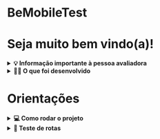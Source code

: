 # BeMobileTest

# Seja muito bem vindo(a)!

<details>
  <summary><strong>💡 Informação importante à pessoa avaliadora</strong></summary><br />
  <p>Olá, pessoa avaliadora! Espero que se encontre bem. Gostaria de informar que realizei este projeto utilizando Express.js, pois não tenho conhecimento do framework Adonis.js. Entretanto, estou disposto a aprender e a me adaptar a qualquer tecnologia que a empresa utilize. Preferi utilizar uma ferramenta que eu domino, considerando o prazo de entrega.
  <p>Além disso, criei a aplicação no modelo MSC (Model, Service, Controller), pois também é a forma que estou habituado a trabalhar e tenho domínio, mas estou disposto a aprender e a me adaptar a qualquer modelo de desenvolvimento que a empresa utilize.</p>
  <p>Para facilitar a avaliação, o projeto conta com um docker-compose e um arquivo para importação de rotas no Insomnia/Postman</p>
  
Agradeço a compreensão e a oportunidade de participar do processo seletivo. 🚀</p>

</details>

<details>
  <summary><strong>👨‍💻 O que foi desenvolvido</strong></summary><br />


Neste projeto desenvolvi uma API RESTful conectada a um banco de dados MySQL. A API foi desenvolvida utilizando o framework Express.js. A aplicação permite o cadastro de clientes, produtos e vendas, além de permitir a busca de vendas por cliente e por mês e ano. A API foi desenvolvida utilizando o padrão MSC e possui uma camada de autenticação de usuários.
</details>

# Orientações
<details>
  <summary><strong>💻 Como rodar o projeto</strong></summary><br />

  1. Clone o repositório

  - Use o comando: `git clone git@github.com:dsbellini/BeMobileTest.git`
  - Entre na pasta do repositório que você acabou de clonar:
    - `cd BeMobileTest`

  2. Instale as dependências

  - `npm install`

  3.1. Rodando a aplicação com Docker
  - Após instalar as dependências, execute o comando no terminal:
    - `docker-compose up` ou `docker-compose up -d` para rodar em segundo plano
    - Esse comando subirá um container com a aplicação e outro com o banco de dados MySQL já com dados preenchidos nas tabelas para uma melhor avaliação.

  3.2. Rodando a aplicação sem Docker
    - Após instalar as dependências, execute o comando no terminal:
        - `npm start`
        - Esse comando subirá a aplicação na porta 3000
        - É importante ressaltar que é necessário ter o MySQL instalado na máquina para rodar a aplicação sem Docker.
        - Para realizar o preenchimento do banco de dados, rode o comando `npm run db:reset` para criar as tabelas e preencher com dados de teste.
</details>

<details>
  <summary><strong>📍 Teste de rotas</strong></summary><br />

  <p>Visando facilitar os testes de rotas, o projeto conta com um arquivo para importação de rotas no Insomnia/Postman.</p>

  - Utilizando o arquivo de rotas:
    - Importe o arquivo `BeMobileTest.postman.json` para o Postman ou Insomnia.
    - O arquivo contém as rotas da aplicação para facilitar a execução dos testes.

  <strong>Rotas disponíveis</strong>

  <h3>Rotas de usuário</h3>

    - POST /newuser
      - Cria um novo usuário
      - Body:
        {
            "email": "Yourname",
            "senha": "yourpassword"
        }
    
    - POST /login
        - Realiza o login do usuário
        - Retorna um token de autenticação para ser utilizado nas demais rotas. 
        - Lembre-se de adicionar o token no header Authorization da requisição para as demais rotas.
        - Body:
            {
                "email": "Yourname",
                "senha": "yourpassword"
            }
  <h3>Rotas de cliente</h3>
    
        - POST /newcustomer
        - Cria um novo cliente
        - Body:
            {
                "nome": "Yourname",
                "cpf": 123456,
            }
        
        - GET /customers
            - Retorna todos os clientes cadastrados
    
        - GET /customer/:id
            - Retorna um cliente específico
            - Parâmetros:
                - id: id do cliente

        - GET /customer/:id/sales
            - Retorna todas as vendas de um cliente específico
            - Parâmetros:
                - id: id do cliente
            - Query:
                - year: ano da venda
                - month: mês da venda
            - Exemplo de rota: http://localhost:3000/customer/1/sales?year=2023&month=2
    
        - PUT /customer/:id
            - Atualiza um cliente específico
            - Parâmetros:
                - id: id do cliente
            - Body:
                {
                    "nome": "Yourname",
                    "cpf": "1234567",
                }
    
        - DELETE /customer/:id
            - Deleta um cliente específico
            - Parâmetros:
                - id: id do cliente
    
    <h3>Rotas de produtos</h3>
        
            - POST /newproduct
                - Cria um novo produto
                - Body:
                    {
                        "nome": "Productname",
                        "descricao": "Productdescription",
                        "preco": 123.45,
                    }
            
            - GET /products
                - Retorna todos os produtos cadastrados
            
            - GET /product/:id
                - Retorna um produto específico
                - Parâmetros:
                    - id: id do produto
            
            - PUT /product/:id
                - Atualiza um produto específico
                - Parâmetros:
                    - id: id do produto
                - Body:
                    {
                        "nome": "Productname",
                        "descricao": "Productdescription",
                        "preco": 123.45,
                    }
            
            - DELETE /product/:id
                - Deleta um produto específico
                - Parâmetros:
                    - id: id do produto

    <h3>Rotas de vendas</h3>
            
                - POST /newsell
                    - Cria uma nova venda
                    - Body:
                        {
                            "clienteId": 1,
                            "produtoId": 1,
                            "quantidade": 1,
                            "precoUnitario": 123.45,
                            "precoTotal": 123.45,
                        }
    <h3>Rotas de telefones</h3>

                - POST /newphone
                    - Cria um novo telefone
                    - Body:
                        {
                            "clienteId": 1
                            "numero": 123456789,
                        }
                
                - GET /phones
                    - Retorna todos os telefones cadastrados
                
                - GET /phone/:id
                    - Retorna um telefone específico
                    - Parâmetros:
                        - id: id do telefone
                
                - PUT /phone/:id
                    - Atualiza um telefone específico
                    - Parâmetros:
                        - id: id do telefone
                    - Body:
                        {
                            "clienteId": 1
                            "numero": 123456789,
                        }
                
                - DELETE /phone/:id
                    - Deleta um telefone específico
                    - Parâmetros:
                        - id: id do telefone

    <h3>Rotas de endereço</h3>
    
                - POST /newaddress
                    - Cria um novo endereço
                    - Body:
                        {
                            "clienteId": 1
                            "rua": "Rua do Cliente",
                            "numero": 123,
                            "bairro": "Bairro do Cliente",
                            "cidade": "Cidade do Cliente",
                            "estado": "Estado do Cliente",
                            "cep": 12345678
                        }
                        
                - GET /addresses
                    - Retorna todos os endereços cadastrados
                
                - GET /address/:id
                   - Retorna um endereço específico
                    - Parâmetros:
                        - id: id do endereço
                        
                - PUT /address/:id
                    - Atualiza um endereço específico
                    - Parâmetros:
                        - id: id do endereço
                    - Body:
                        {
                           "clienteId": 1
                            "rua": "Rua do Cliente",
                            "numero": 123,
                            "bairro": "Bairro do Cliente",
                            "cidade": "Cidade do Cliente",
                            "estado": "Estado do Cliente",
                            "cep": 12345678
                        }
                        
                - DELETE /address/:id
                    - Deleta um endereço específico
                    - Parâmetros:
                        - id: id do endereço
    
</details>
